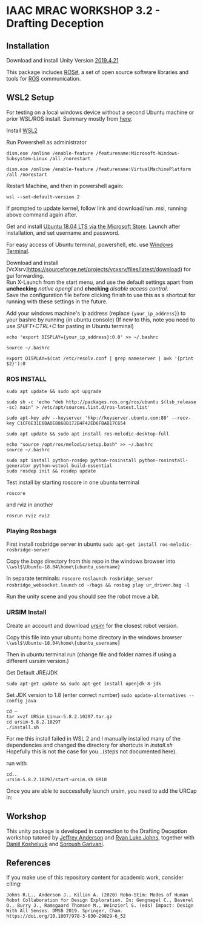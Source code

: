 # IAAC MRAC WORKSHOP 3.2 - Drafting Deception #

## Installation ##
Download and install Unity Version [2019.4.21](https://unity3d.com/get-unity/download/archive)

This package includes [ROS#](https://github.com/siemens/ros-sharp), a set of open source software libraries and tools for [ROS](http://www.ros.org/) communication.

## WSL2 Setup ##
For testing on a local windows device without a second Ubuntu machine or prior WSL/ROS install.  Summary mostly from [here](https://jack-kawell.com/2020/06/12/ros-wsl2/).

Install [WSL2](https://docs.microsoft.com/en-us/windows/wsl/install-win10)

Run Powershell as administrator

```shell
dism.exe /online /enable-feature /featurename:Microsoft-Windows-Subsystem-Linux /all /norestart
```
```shell
dism.exe /online /enable-feature /featurename:VirtualMachinePlatform /all /norestart
```

Restart Machine, and then in powershell again:


```shell
wsl --set-default-version 2
```
If prompted to update kernel, follow link and download/run .msi, running above command again after.

Get and install [Ubuntu 18.04 LTS via the Microsoft Store](https://www.microsoft.com/store/apps/9N9TNGVNDL3Q).  Launch after installation, and set username and password.

For easy access of Ubuntu terminal, powershell, etc. use [Windows Terminal](https://aka.ms/terminal).

Download and install [VcXsrv]https://sourceforge.net/projects/vcxsrv/files/latest/download) for gui forwarding.  
Run X-Launch from the start menu, and use the default settings apart from **unchecking** *native opengl* and **checking** *disable access control*.  
Save the configuration file before clicking finish to use this as a shortcut for running with these settings in the future.

Add your windows machine's ip address (replace `{your_ip_address}`) to your bashrc by running (in ubuntu console)
(If new to this, note you need to use *SHIFT+CTRL+C* for pasting in Ubuntu terminal)

```shell
echo 'export DISPLAY={your_ip_address}:0.0' >> ~/.bashrc
```
```shell
source ~/.bashrc
```
```shell
export DISPLAY=$(cat /etc/resolv.conf | grep nameserver | awk '{print $2}'):0
```

### ROS INSTALL ###

```shell
sudo apt update && sudo apt upgrade
```
```shell
sudo sh -c 'echo "deb http://packages.ros.org/ros/ubuntu $(lsb_release -sc) main" > /etc/apt/sources.list.d/ros-latest.list'
```
```shell
sudo apt-key adv --keyserver 'hkp://keyserver.ubuntu.com:80' --recv-key C1CF6E31E6BADE8868B172B4F42ED6FBAB17C654
```
```shell
sudo apt update && sudo apt install ros-melodic-desktop-full
```
```shell
echo "source /opt/ros/melodic/setup.bash" >> ~/.bashrc
source ~/.bashrc
```
```shell
sudo apt install python-rosdep python-rosinstall python-rosinstall-generator python-wstool build-essential
sudo rosdep init && rosdep update
```
 Test install by starting roscore in one ubuntu terminal
```shell
roscore
```
and rviz in another 
```shell
rosrun rviz rviz
```

### Playing Rosbags ###
First install rosbridge server in ubuntu
```sudo apt-get install ros-melodic-rosbridge-server```

Copy the *bags* directory from this repo in the windows browser into `\\wsl$\Ubuntu-18.04\home\{ubuntu_username}`

In separate terminals:
```roscore```
```roslaunch rosbridge_server rosbridge_websocket.launch```
```cd ~/bags && rosbag play ur_driver.bag -l```

Run the unity scene and you should see the robot move a bit.

### URSIM Install ###
Create an account and download [ursim](https://www.universal-robots.com/download/software-e-series/simulator-linux/offline-simulator-e-series-ur-sim-for-linux-582/) for the closest robot version.

Copy this file into your ubuntu home directory in the windows browser `\\wsl$\Ubuntu-18.04\home\{ubuntu_username}`

Then in ubuntu terminal run (change file and folder names if using a different usrsim version.)

Get Default JRE/JDK
```shell
sudo apt-get update && sudo apt-get install openjdk-8-jdk
```

Set JDK version to 1.8 (enter correct number)
```sudo update-alternatives --config java```

```shell
cd ~
tar xvzf URSim_Linux-5.8.2.10297.tar.gz
cd ursim-5.8.2.10297
./install.sh
```

For me this install failed in WSL 2 and I manually installed many of the dependencies and changed the directory for shortcuts in *install.sh*  Hopefully this is not the case for you...(steps not documented here).

run with 
```shell
cd..
ursim-5.8.2.10297/start-ursim.sh UR10
```

Once you are able to successfully launch ursim, you need to add the URCap in:


## Workshop ##
This unity package is developed in connection to the Drafting Deception workshop tutored by [Jeffrey Anderson](https://jeffandarch.com/) and [Ryan Luke Johns](http://www.greyshed.com/), together with [Daniil Koshelyuk](https://daniil.koshelyuk.site/) and [Soroush Garivani](http://iaac.net/mrac).

## References ##
If you make use of this repository content for academic work, consider citing:
```
Johns R.L., Anderson J., Kilian A. (2020) Robo-Stim: Modes of Human Robot Collaboration for Design Exploration. In: Gengnagel C., Baverel O., Burry J., Ramsgaard Thomsen M., Weinzierl S. (eds) Impact: Design With All Senses. DMSB 2019. Springer, Cham. https://doi.org/10.1007/978-3-030-29829-6_52
```
